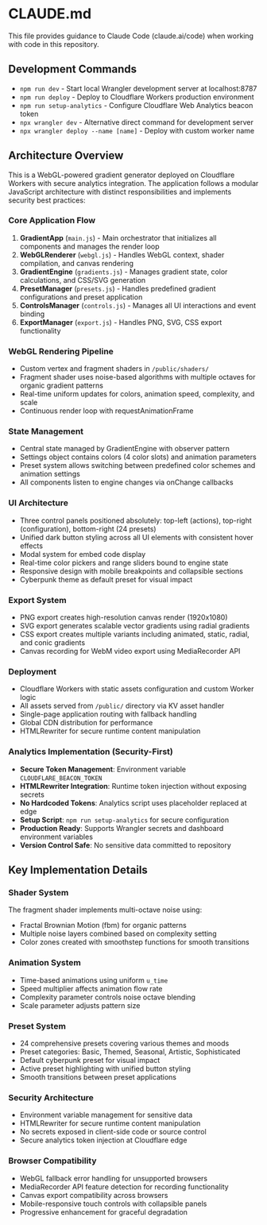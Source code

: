 # CLAUDE.md

This file provides guidance to Claude Code (claude.ai/code) when working with code in this repository.

## Development Commands

- `npm run dev` - Start local Wrangler development server at localhost:8787
- `npm run deploy` - Deploy to Cloudflare Workers production environment
- `npm run setup-analytics` - Configure Cloudflare Web Analytics beacon token
- `npx wrangler dev` - Alternative direct command for development server
- `npx wrangler deploy --name [name]` - Deploy with custom worker name

## Architecture Overview

This is a WebGL-powered gradient generator deployed on Cloudflare Workers with secure analytics integration. The application follows a modular JavaScript architecture with distinct responsibilities and implements security best practices:

### Core Application Flow
1. **GradientApp** (`main.js`) - Main orchestrator that initializes all components and manages the render loop
2. **WebGLRenderer** (`webgl.js`) - Handles WebGL context, shader compilation, and canvas rendering  
3. **GradientEngine** (`gradients.js`) - Manages gradient state, color calculations, and CSS/SVG generation
4. **PresetManager** (`presets.js`) - Handles predefined gradient configurations and preset application
5. **ControlsManager** (`controls.js`) - Manages all UI interactions and event binding
6. **ExportManager** (`export.js`) - Handles PNG, SVG, CSS export functionality

### WebGL Rendering Pipeline
- Custom vertex and fragment shaders in `/public/shaders/`
- Fragment shader uses noise-based algorithms with multiple octaves for organic gradient patterns
- Real-time uniform updates for colors, animation speed, complexity, and scale
- Continuous render loop with requestAnimationFrame

### State Management
- Central state managed by GradientEngine with observer pattern
- Settings object contains colors (4 color slots) and animation parameters
- Preset system allows switching between predefined color schemes and animation settings
- All components listen to engine changes via onChange callbacks

### UI Architecture
- Three control panels positioned absolutely: top-left (actions), top-right (configuration), bottom-right (24 presets)
- Unified dark button styling across all UI elements with consistent hover effects
- Modal system for embed code display
- Real-time color pickers and range sliders bound to engine state
- Responsive design with mobile breakpoints and collapsible sections
- Cyberpunk theme as default preset for visual impact

### Export System
- PNG export creates high-resolution canvas render (1920x1080)
- SVG export generates scalable vector gradients using radial gradients
- CSS export creates multiple variants including animated, static, radial, and conic gradients
- Canvas recording for WebM video export using MediaRecorder API

### Deployment
- Cloudflare Workers with static assets configuration and custom Worker logic
- All assets served from `/public/` directory via KV asset handler
- Single-page application routing with fallback handling
- Global CDN distribution for performance
- HTMLRewriter for secure runtime content manipulation

### Analytics Implementation (Security-First)
- **Secure Token Management**: Environment variable `CLOUDFLARE_BEACON_TOKEN` 
- **HTMLRewriter Integration**: Runtime token injection without exposing secrets
- **No Hardcoded Tokens**: Analytics script uses placeholder replaced at edge
- **Setup Script**: `npm run setup-analytics` for secure configuration
- **Production Ready**: Supports Wrangler secrets and dashboard environment variables
- **Version Control Safe**: No sensitive data committed to repository

## Key Implementation Details

### Shader System
The fragment shader implements multi-octave noise using:
- Fractal Brownian Motion (fbm) for organic patterns
- Multiple noise layers combined based on complexity setting
- Color zones created with smoothstep functions for smooth transitions

### Animation System
- Time-based animations using uniform `u_time`
- Speed multiplier affects animation flow rate
- Complexity parameter controls noise octave blending
- Scale parameter adjusts pattern size

### Preset System
- 24 comprehensive presets covering various themes and moods
- Preset categories: Basic, Themed, Seasonal, Artistic, Sophisticated
- Default cyberpunk preset for visual impact
- Active preset highlighting with unified button styling
- Smooth transitions between preset applications

### Security Architecture
- Environment variable management for sensitive data
- HTMLRewriter for secure runtime content manipulation
- No secrets exposed in client-side code or source control
- Secure analytics token injection at Cloudflare edge

### Browser Compatibility
- WebGL fallback error handling for unsupported browsers
- MediaRecorder API feature detection for recording functionality
- Canvas export compatibility across browsers
- Mobile-responsive touch controls with collapsible panels
- Progressive enhancement for graceful degradation